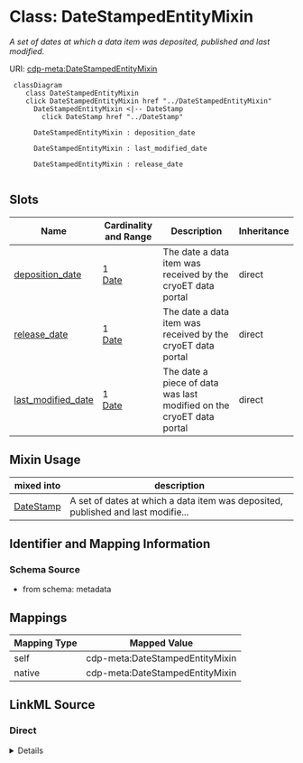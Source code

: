

# Class: DateStampedEntityMixin


_A set of dates at which a data item was deposited, published and last modified._





URI: [cdp-meta:DateStampedEntityMixin](metadataDateStampedEntityMixin)






```mermaid
 classDiagram
    class DateStampedEntityMixin
    click DateStampedEntityMixin href "../DateStampedEntityMixin"
      DateStampedEntityMixin <|-- DateStamp
        click DateStamp href "../DateStamp"

      DateStampedEntityMixin : deposition_date

      DateStampedEntityMixin : last_modified_date

      DateStampedEntityMixin : release_date


```




<!-- no inheritance hierarchy -->


## Slots

| Name | Cardinality and Range | Description | Inheritance |
| ---  | --- | --- | --- |
| [deposition_date](deposition_date.md) | 1 <br/> [Date](Date.md) | The date a data item was received by the cryoET data portal | direct |
| [release_date](release_date.md) | 1 <br/> [Date](Date.md) | The date a data item was received by the cryoET data portal | direct |
| [last_modified_date](last_modified_date.md) | 1 <br/> [Date](Date.md) | The date a piece of data was last modified on the cryoET data portal | direct |



## Mixin Usage

| mixed into | description |
| --- | --- |
| [DateStamp](DateStamp.md) | A set of dates at which a data item was deposited, published and last modifie... |








## Identifier and Mapping Information







### Schema Source


* from schema: metadata




## Mappings

| Mapping Type | Mapped Value |
| ---  | ---  |
| self | cdp-meta:DateStampedEntityMixin |
| native | cdp-meta:DateStampedEntityMixin |







## LinkML Source

<!-- TODO: investigate https://stackoverflow.com/questions/37606292/how-to-create-tabbed-code-blocks-in-mkdocs-or-sphinx -->

### Direct

<details>
```yaml
name: DateStampedEntityMixin
description: A set of dates at which a data item was deposited, published and last
  modified.
from_schema: metadata
mixin: true
attributes:
  deposition_date:
    name: deposition_date
    description: The date a data item was received by the cryoET data portal.
    from_schema: metadata
    exact_mappings:
    - cdp-common:deposition_date
    alias: deposition_date
    owner: DateStampedEntityMixin
    domain_of:
    - DateStampedEntityMixin
    - DateStamp
    range: date
    required: true
    inlined: true
    inlined_as_list: true
  release_date:
    name: release_date
    description: The date a data item was received by the cryoET data portal.
    from_schema: metadata
    exact_mappings:
    - cdp-common:release_date
    alias: release_date
    owner: DateStampedEntityMixin
    domain_of:
    - DateStampedEntityMixin
    - DateStamp
    range: date
    required: true
    inlined: true
    inlined_as_list: true
  last_modified_date:
    name: last_modified_date
    description: The date a piece of data was last modified on the cryoET data portal.
    from_schema: metadata
    exact_mappings:
    - cdp-common:last_modified_date
    alias: last_modified_date
    owner: DateStampedEntityMixin
    domain_of:
    - DateStampedEntityMixin
    - DateStamp
    range: date
    required: true
    inlined: true
    inlined_as_list: true

```
</details>

### Induced

<details>
```yaml
name: DateStampedEntityMixin
description: A set of dates at which a data item was deposited, published and last
  modified.
from_schema: metadata
mixin: true
attributes:
  deposition_date:
    name: deposition_date
    description: The date a data item was received by the cryoET data portal.
    from_schema: metadata
    exact_mappings:
    - cdp-common:deposition_date
    alias: deposition_date
    owner: DateStampedEntityMixin
    domain_of:
    - DateStampedEntityMixin
    - DateStamp
    range: date
    required: true
    inlined: true
    inlined_as_list: true
  release_date:
    name: release_date
    description: The date a data item was received by the cryoET data portal.
    from_schema: metadata
    exact_mappings:
    - cdp-common:release_date
    alias: release_date
    owner: DateStampedEntityMixin
    domain_of:
    - DateStampedEntityMixin
    - DateStamp
    range: date
    required: true
    inlined: true
    inlined_as_list: true
  last_modified_date:
    name: last_modified_date
    description: The date a piece of data was last modified on the cryoET data portal.
    from_schema: metadata
    exact_mappings:
    - cdp-common:last_modified_date
    alias: last_modified_date
    owner: DateStampedEntityMixin
    domain_of:
    - DateStampedEntityMixin
    - DateStamp
    range: date
    required: true
    inlined: true
    inlined_as_list: true

```
</details>
